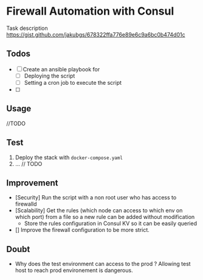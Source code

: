 # Firewall Automation with Consul 

Task description <https://gist.github.com/jakubgs/678322ffa776e89e6c9a6bc0b474d01c>


## Todos

* [ ] Create an ansible playbook for
  * [ ] Deploying the script
  * [ ] Setting a cron job to execute the script
* [ ] 


## Usage 

//TODO 

## Test

1. Deploy the stack with ``docker-compose.yaml``
2. ...
// TODO

## Improvement

* [Security] Run the script with a non root user who has access to firewalld
* [Scalability] Get the rules (which node can access to which env on which port) from a file so a new rule can be added without modification
  * Store the rules configuration in Consul KV so it can be easily queried
* [] Improve the firewall configuration to be more strict. 


## Doubt 

* Why does the test environment can access to the prod ? Allowing test host to reach prod environement is dangerous.



